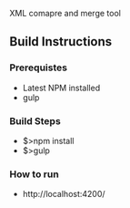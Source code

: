 XML comapre and merge tool


## Build Instructions

### Prerequistes

  * Latest NPM installed
  * gulp

### Build Steps

  * $>npm install
  * $>gulp

### How to run

  * http://localhost:4200/


